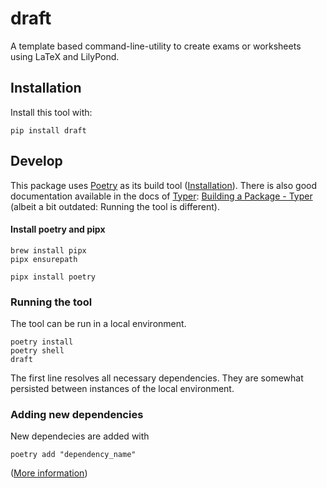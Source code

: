 # draft

A template based command-line-utility to create exams or worksheets using 
LaTeX and LilyPond.

## Installation

Install this tool with:

```
pip install draft
```

## Develop

This package uses [Poetry](https://python-poetry.org/) as its build tool 
([Installation](https://python-poetry.org/docs/#installation)).
There is also good documentation available in the docs of [Typer](https://typer.tiangolo.com/): 
[Building a Package - Typer](https://typer.tiangolo.com/tutorial/package/) 
(albeit a bit outdated: Running the tool is different).

#### Install poetry and pipx

```
brew install pipx
pipx ensurepath

pipx install poetry
```

### Running the tool

The tool can be run in a local environment. 

```
poetry install
poetry shell
draft
```

The first line resolves all necessary dependencies. They are somewhat persisted
between instances of the local environment.

### Adding new dependencies

New dependecies are added with

```
poetry add "dependency_name"
```

([More information](https://python-poetry.org/docs/basic-usage/#activating-the-virtual-environment))
